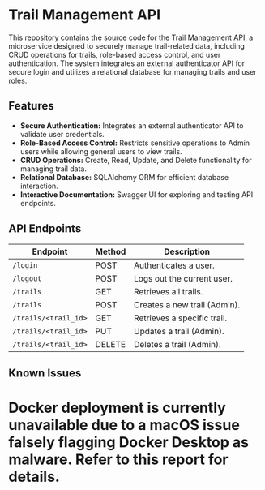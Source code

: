 # Trail Management API

This repository contains the source code for the Trail Management API, a microservice designed to securely manage trail-related data, including CRUD operations for trails, role-based access control, and user authentication. The system integrates an external authenticator API for secure login and utilizes a relational database for managing trails and user roles.

## Features

- **Secure Authentication:** Integrates an external authenticator API to validate user credentials.
- **Role-Based Access Control:** Restricts sensitive operations to Admin users while allowing general users to view trails.
- **CRUD Operations:** Create, Read, Update, and Delete functionality for managing trail data.
- **Relational Database:** SQLAlchemy ORM for efficient database interaction.
- **Interactive Documentation:** Swagger UI for exploring and testing API endpoints.



## API Endpoints

| Endpoint            | Method | Description                   |
|---------------------|--------|-------------------------------|
| `/login`            | POST   | Authenticates a user.         |
| `/logout`           | POST   | Logs out the current user.    |
| `/trails`           | GET    | Retrieves all trails.         |
| `/trails`           | POST   | Creates a new trail (Admin).  |
| `/trails/<trail_id>`| GET    | Retrieves a specific trail.   |
| `/trails/<trail_id>`| PUT    | Updates a trail (Admin).      |
| `/trails/<trail_id>`| DELETE | Deletes a trail (Admin).      |

## Known Issues

Docker deployment is currently unavailable due to a macOS issue falsely flagging Docker Desktop as malware. Refer to this report for details.
=
